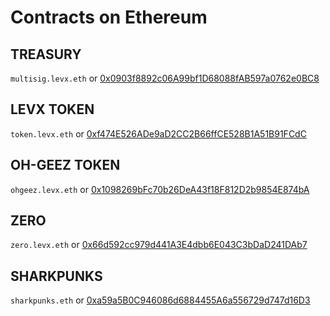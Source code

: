 # Contracts on Ethereum

## TREASURY
`multisig.levx.eth` or [0x0903f8892c06A99bf1D68088fAB597a0762e0BC8](https://etherscan.io/address/0x0903f8892c06A99bf1D68088fAB597a0762e0BC8)

## LEVX TOKEN
`token.levx.eth` or [0xf474E526ADe9aD2CC2B66ffCE528B1A51B91FCdC](https://etherscan.io/address/0xf474E526ADe9aD2CC2B66ffCE528B1A51B91FCdC)

## OH-GEEZ TOKEN
`ohgeez.levx.eth` or [0x1098269bFc70b26DeA43f18F812D2b9854E874bA](https://etherscan.io/address/0x1098269bFc70b26DeA43f18F812D2b9854E874bA)

## ZERO
`zero.levx.eth` or [0x66d592cc979d441A3E4dbb6E043C3bDaD241DAb7](https://etherscan.io/address/0x66d592cc979d441A3E4dbb6E043C3bDaD241DAb7)

## SHARKPUNKS
`sharkpunks.eth` or [0xa59a5B0C946086d6884455A6a556729d747d16D3](https://etherscan.io/address/0xa59a5B0C946086d6884455A6a556729d747d16D3) 
